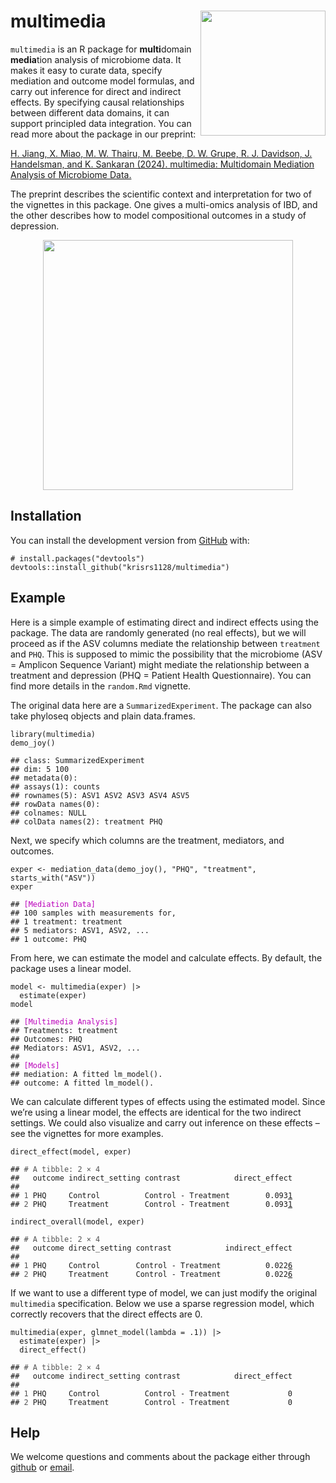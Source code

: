 # multimedia <img src="https://uwmadison.box.com/shared/static/ygim01is2uer51wzyqg8u5l1mrz0kjo9.png" align="right" width="200" alt=""/>

`multimedia` is an R package for **multi**domain **media**tion analysis
of microbiome data. It makes it easy to curate data, specify mediation
and outcome model formulas, and carry out inference for direct and
indirect effects. By specifying causal relationships between different
data domains, it can support principled data integration. You can read
more about the package in our preprint:

[H. Jiang, X. Miao, M. W. Thairu, M. Beebe, D. W. Grupe, R. J. Davidson,
J. Handelsman, and K. Sankaran (2024). multimedia: Multidomain Mediation
Analysis of Microbiome Data.]()

The preprint describes the scientific context and interpretation for two
of the vignettes in this package. One gives a multi-omics analysis of
IBD, and the other describes how to model compositional outcomes in a
study of depression.

<center>
<img src="https://uwmadison.box.com/shared/static/rg8dv79wwiu4h37ftuuz57vmqv55zuy4.png" width=400/>
</center>

## Installation

You can install the development version from
[GitHub](https://github.com/krisrs1128/multimedia) with:

    # install.packages("devtools")
    devtools::install_github("krisrs1128/multimedia")

## Example

Here is a simple example of estimating direct and indirect effects using
the package. The data are randomly generated (no real effects), but we
will proceed as if the ASV columns mediate the relationship between
`treatment` and `PHQ`. This is supposed to mimic the possibility that
the microbiome (ASV = Amplicon Sequence Variant) might mediate the
relationship between a treatment and depression (PHQ = Patient Health
Questionnaire). You can find more details in the `random.Rmd` vignette.

The original data here are a `SummarizedExperiment`. The package can
also take phyloseq objects and plain data.frames.

    library(multimedia)
    demo_joy()

<pre class="r-output"><code>## class: SummarizedExperiment 
## dim: 5 100 
## metadata(0):
## assays(1): counts
## rownames(5): ASV1 ASV2 ASV3 ASV4 ASV5
## rowData names(0):
## colnames: NULL
## colData names(2): treatment PHQ
</code></pre>

Next, we specify which columns are the treatment, mediators, and
outcomes.

    exper <- mediation_data(demo_joy(), "PHQ", "treatment", starts_with("ASV"))
    exper

<pre class="r-output"><code>## <span style='color: #BB00BB;'>[Mediation Data]</span> 
## 100 samples with measurements for, 
## 1 treatment: treatment 
## 5 mediators: ASV1, ASV2, ... 
## 1 outcome: PHQ
</code></pre>

From here, we can estimate the model and calculate effects. By default,
the package uses a linear model.

    model <- multimedia(exper) |>
      estimate(exper)
    model

<pre class="r-output"><code>## <span style='color: #BB00BB;'>[Multimedia Analysis]</span> 
## Treatments: treatment 
## Outcomes: PHQ 
## Mediators: ASV1, ASV2, ... 
##   
## <span style='color: #BB00BB;'>[Models]</span> 
## mediation: A fitted lm_model(). 
## outcome: A fitted lm_model().
</code></pre>

We can calculate different types of effects using the estimated model.
Since we’re using a linear model, the effects are identical for the two
indirect settings. We could also visualize and carry out inference on
these effects – see the vignettes for more examples.

    direct_effect(model, exper)

<pre class="r-output"><code>## <span style='color: #555555;'># A tibble: 2 × 4</span>
##   outcome indirect_setting contrast            direct_effect
##   <span style='color: #555555; font-style: italic;'><chr></span>   <span style='color: #555555; font-style: italic;'><fct></span>            <span style='color: #555555; font-style: italic;'><glue></span>                      <span style='color: #555555; font-style: italic;'><dbl></span>
## <span style='color: #555555;'>1</span> PHQ     Control          Control - Treatment        0.093<span style='text-decoration: underline;'>1</span>
## <span style='color: #555555;'>2</span> PHQ     Treatment        Control - Treatment        0.093<span style='text-decoration: underline;'>1</span>
</code></pre>

    indirect_overall(model, exper)

<pre class="r-output"><code>## <span style='color: #555555;'># A tibble: 2 × 4</span>
##   outcome direct_setting contrast            indirect_effect
##   <span style='color: #555555; font-style: italic;'><chr></span>   <span style='color: #555555; font-style: italic;'><fct></span>          <span style='color: #555555; font-style: italic;'><glue></span>                        <span style='color: #555555; font-style: italic;'><dbl></span>
## <span style='color: #555555;'>1</span> PHQ     Control        Control - Treatment          0.022<span style='text-decoration: underline;'>6</span>
## <span style='color: #555555;'>2</span> PHQ     Treatment      Control - Treatment          0.022<span style='text-decoration: underline;'>6</span>
</code></pre>

If we want to use a different type of model, we can just modify the
original `multimedia` specification. Below we use a sparse regression
model, which correctly recovers that the direct effects are 0.

    multimedia(exper, glmnet_model(lambda = .1)) |>
      estimate(exper) |>
      direct_effect()

<pre class="r-output"><code>## <span style='color: #555555;'># A tibble: 2 × 4</span>
##   outcome indirect_setting contrast            direct_effect
##   <span style='color: #555555; font-style: italic;'><chr></span>   <span style='color: #555555; font-style: italic;'><fct></span>            <span style='color: #555555; font-style: italic;'><glue></span>                      <span style='color: #555555; font-style: italic;'><dbl></span>
## <span style='color: #555555;'>1</span> PHQ     Control          Control - Treatment             0
## <span style='color: #555555;'>2</span> PHQ     Treatment        Control - Treatment             0
</code></pre>

## Help

We welcome questions and comments about the package either through
[github](https://github.com/krisrs1128/multimedia/issues) or
[email](mailto:ksankaran@wisc.edu).
